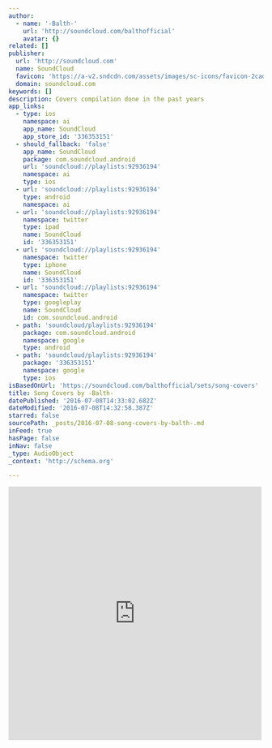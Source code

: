 ```yaml
---
author:
  - name: '-Balth-'
    url: 'http://soundcloud.com/balthofficial'
    avatar: {}
related: []
publisher:
  url: 'http://soundcloud.com'
  name: SoundCloud
  favicon: 'https://a-v2.sndcdn.com/assets/images/sc-icons/favicon-2cadd14b.ico'
  domain: soundcloud.com
keywords: []
description: Covers compilation done in the past years
app_links:
  - type: ios
    namespace: ai
    app_name: SoundCloud
    app_store_id: '336353151'
  - should_fallback: 'false'
    app_name: SoundCloud
    package: com.soundcloud.android
    url: 'soundcloud://playlists:92936194'
    namespace: ai
    type: ios
  - url: 'soundcloud://playlists:92936194'
    type: android
    namespace: ai
  - url: 'soundcloud://playlists:92936194'
    namespace: twitter
    type: ipad
    name: SoundCloud
    id: '336353151'
  - url: 'soundcloud://playlists:92936194'
    namespace: twitter
    type: iphone
    name: SoundCloud
    id: '336353151'
  - url: 'soundcloud://playlists:92936194'
    namespace: twitter
    type: googleplay
    name: SoundCloud
    id: com.soundcloud.android
  - path: 'soundcloud/playlists:92936194'
    package: com.soundcloud.android
    namespace: google
    type: android
  - path: 'soundcloud/playlists:92936194'
    package: '336353151'
    namespace: google
    type: ios
isBasedOnUrl: 'https://soundcloud.com/balthofficial/sets/song-covers'
title: Song Covers by -Balth-
datePublished: '2016-07-08T14:33:02.682Z'
dateModified: '2016-07-08T14:32:58.387Z'
starred: false
sourcePath: _posts/2016-07-08-song-covers-by-balth-.md
inFeed: true
hasPage: false
inNav: false
_type: AudioObject
_context: 'http://schema.org'

---
```

<iframe src="https://cdn.embedly.com/widgets/media.html?src=https%3A%2F%2Fw.soundcloud.com%2Fplayer%2F%3Fvisual%3Dtrue%26url%3Dhttp%253A%252F%252Fapi.soundcloud.com%252Fplaylists%252F92936194%26show_artwork%3Dtrue&amp;url=https%3A%2F%2Fsoundcloud.com%2Fbalthofficial%2Fsets%2Fsong-covers&amp;image=http%3A%2F%2Fi1.sndcdn.com%2Fartworks-000111369822-v29go7-t500x500.jpg&amp;key=b7d04c9b404c499eba89ee7072e1c4f7&amp;type=text%2Fhtml&amp;schema=soundcloud" width="500" height="500" scrolling="no" frameborder="0" allowfullscreen="" style=""></iframe>